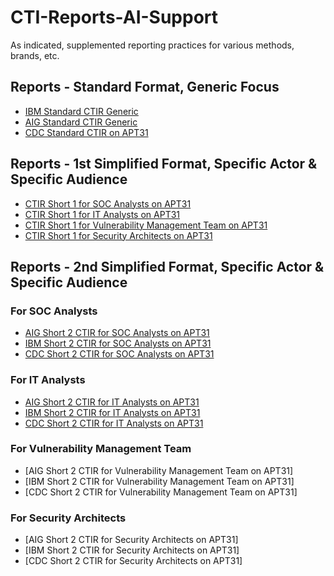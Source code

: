 # CTI-Reports-AI-Support
As indicated, supplemented reporting practices for various methods, brands, etc.

## Reports - Standard Format, Generic Focus

+ [IBM Standard CTIR Generic](IBM-Standard-CTIR-Generic) 
+ [AIG Standard CTIR Generic](AIG-Standard-CTIR-Generic) 
+ [CDC Standard CTIR on APT31](CDC-Standard-CTIR-on-APT31)

## Reports - 1st Simplified Format, Specific Actor & Specific Audience

+ [CTIR Short 1 for SOC Analysts on APT31](CTIR-Short-1-for-SOC-Analysts-on-APT31)
+ [CTIR Short 1 for IT Analysts on APT31](CTIR-Short-1-for-IT-Analysts-on-APT31)
+ [CTIR Short 1 for Vulnerability Management Team on APT31](CTIR-Short-1-for-Vulnerability-Management-Team-on-APT31)
+ [CTIR Short 1 for Security Architects on APT31](CTIR-Short-1-for-Security-Architects-on-APT31)

## Reports - 2nd Simplified Format, Specific Actor & Specific Audience

<h3> For SOC Analysts </h3>

+ [AIG Short 2 CTIR for SOC Analysts on APT31](AIG-Short-2-CTIR-for-SOC-Analysts-on-APT31)
+ [IBM Short 2 CTIR for SOC Analysts on APT31](IBM-Short-2-CTIR-for-SOC-Analysts-on-APT31)
+ [CDC Short 2 CTIR for SOC Analysts on APT31](CDC-Short-2-CTIR-for-SOC-Analysts-on-APT31)

<h3> For IT Analysts </h3>

+ [AIG Short 2 CTIR for IT Analysts on APT31](AIG-Short-2-CTIR-for-IT-Analysts-on-APT31)
+ [IBM Short 2 CTIR for IT Analysts on APT31](IBM-Short-2-CTIR-for-IT-Analysts-on-APT31)
+ [CDC Short 2 CTIR for IT Analysts on APT31](CDC-Short-2-CTIR-for-IT-Analysts-on-APT31)

<h3> For Vulnerability Management Team </h3>

+ [AIG Short 2 CTIR for Vulnerability Management Team on APT31]
+ [IBM Short 2 CTIR for Vulnerability Management Team on APT31]
+ [CDC Short 2 CTIR for Vulnerability Management Team on APT31]

<h3> For Security Architects </h3>

+ [AIG Short 2 CTIR for Security Architects on APT31]
+ [IBM Short 2 CTIR for Security Architects on APT31]
+ [CDC Short 2 CTIR for Security Architects on APT31]
